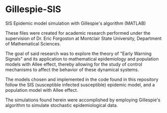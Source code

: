 # Gillespie-SIS
SIS Epidemic model simulation with Gillespie's algorithm (MATLAB)

These files were created for academic research performed under the supervision of Dr. Eric Forgoston at Montclair State University, Department of Mathematical Sciences.

The goal of said research was to explore the theory of "Early Warning Signals" and its application to mathematical epidemiology and population models with Allee effect, thereby allowing for the study of control mechanisms to affect the behavior of these dynamical systems. 

The models chosen and implemented in the code found in this repository follow the SIS (susceptible infected susceptible) epidemic model, and a population model with Allee effect.

The simulations found herein were accomplished by employing Gillespie's algorithm to simulate stochastic epidemiological data.
